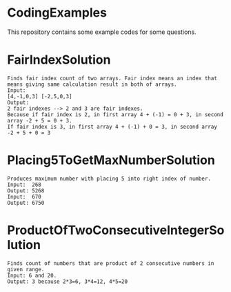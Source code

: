 # CodingExamples

This repository contains some example codes for some questions. 

# FairIndexSolution
	Finds fair index count of two arrays. Fair index means an index that means giving same calculation result in both of arrays. 
	Input: 
	[4,-1,0,3] [-2,5,0,3]
	Output: 
	2 fair indexes --> 2 and 3 are fair indexes.
	Because if fair index is 2, in first array 4 + (-1) = 0 + 3, in second array -2 + 5 = 0 + 3.
	If fair index is 3, in first array 4 + (-1) + 0 = 3, in second array -2 + 5 + 0 = 3

# Placing5ToGetMaxNumberSolution
	Produces maximum number with placing 5 into right index of number.
    Input:  268
    Output: 5268
	Input:  670
	Output: 6750
	
# ProductOfTwoConsecutiveIntegerSolution
	Finds count of numbers that are product of 2 consecutive numbers in given range.
	Input: 6 and 20.
	Output: 3 because 2*3=6, 3*4=12, 4*5=20
